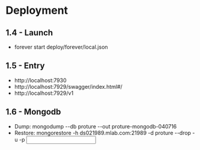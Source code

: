 # Deployment

## 1.4 - Launch

- forever start deploy/forever/local.json

## 1.5 - Entry
- http://localhost:7930
- http://localhost:7929/swagger/index.html#/
- http://localhost:7929/v1

## 1.6 - Mongodb

- Dump: mongodump --db proture --out proture-mongodb-040716
- Restore: mongorestore -h ds021989.mlab.com:21989 -d proture --drop -u <user> -p <password> <input db directory>
